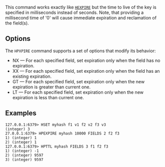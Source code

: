 This command works exactly like [`HEXPIRE`](hexpire.md) but the time to live of the key is
specified in milliseconds instead of seconds.
Note, that providing a millisecond time of '0' will cause immediate expiration and reclamation of the field(s).

## Options

The `HPXPIRE` command supports a set of options that modify its behavior:

* NX — For each specified field, set expiration only when the field has no expiration.
* XX — For each specified field, set expiration only when the field has an existing expiration.
* GT — For each specified field, set expiration only when the new expiration is greater than current one.
* LT — For each specified field, set expiration only when the new expiration is less than current one.

## Examples

```
127.0.0.1:6379> HSET myhash f1 v1 f2 v2 f3 v3
(integer) 3
27.0.0.1:6379> HPEXPIRE myhash 10000 FIELDS 2 f2 f3
1) (integer) 1
2) (integer) 1
127.0.0.1:6379> HPTTL myhash FIELDS 3 f1 f2 f3
1) (integer) -1
2) (integer) 9597
3) (integer) 9597
```
